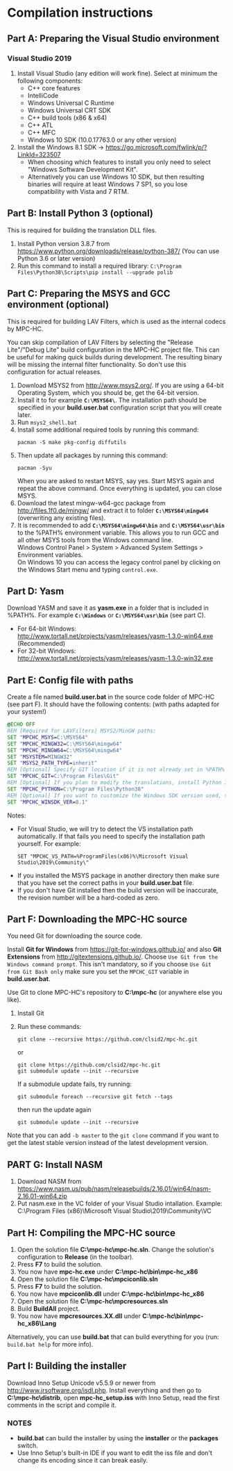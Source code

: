 # Compilation instructions

## Part A: Preparing the Visual Studio environment

### Visual Studio 2019

1. Install Visual Studio (any edition will work fine). Select at minimum the following components:
    - C++ core features
    - IntelliCode
    - Windows Universal C Runtime
    - Windows Universal CRT SDK
    - C++ build tools (x86 & x64)
    - C++ ATL
    - C++ MFC
    - Windows 10 SDK (10.0.17763.0 or any other version)
2. Install the Windows 8.1 SDK → <https://go.microsoft.com/fwlink/p/?LinkId=323507>
    - When choosing which features to install you only need to select "Windows Software Development Kit".
    - Alternatively you can use Windows 10 SDK, but then resulting binaries will require at least Windows 7 SP1, so you lose compatibility with Vista and 7 RTM.


## Part B: Install Python 3 (optional)

This is required for building the translation DLL files.

1. Install Python version 3.8.7 from <https://www.python.org/downloads/release/python-387/> (You can use Python 3.6 or later version)
2. Run this command to install a required library:
    `C:\Program Files\Python38\Scripts\pip install --upgrade polib`


## Part C: Preparing the MSYS and GCC environment (optional)

This is required for building LAV Filters, which is used as the internal codecs by MPC-HC.

You can skip compilation of LAV Filters by selecting the "Release Lite"/"Debug Lite" build configuration
in the MPC-HC project file. This can be useful for making quick builds during development. The resulting
binary will be missing the internal filter functionality. So don't use this configuration for actual
releases.

1. Download MSYS2 from <http://www.msys2.org/>.
   If you are using a 64-bit Operating System, which you should be, get the 64-bit version.
2. Install it to for example **`C:\MSYS64\`**. The installation path should be specified in your **build.user.bat** configuration script that you will create later.
3. Run `msys2_shell.bat`
4. Install some additional required tools by running this command:
   ```text
   pacman -S make pkg-config diffutils
   ```
5. Then update all packages by running this command:
   ```text
   pacman -Syu
   ```
   When you are asked to restart MSYS, say yes. Start MSYS again and repeat the above command. Once everything is updated, you can close MSYS.
6. Download the latest mingw-w64-gcc package from <http://files.1f0.de/mingw/> and extract it to folder **`C:\MSYS64\mingw64`** (overwriting any existing files).
7. It is recommended to add **`C:\MSYS64\mingw64\bin`** and **`C:\MSYS64\usr\bin`** to the %PATH% environment variable.
   This allows you to run GCC and all other MSYS tools from the Windows command line.  
   Windows Control Panel > System > Advanced System Settings > Environment variables.  
   On Windows 10 you can access the legacy control panel by clicking on the Windows Start menu and typing `control.exe`.


## Part D: Yasm

Download YASM and save it as **yasm.exe** in a folder that is included in %PATH%. For example **`C:\Windows`** or **`C:\MSYS64\usr\bin`** (see part C).
   * For 64-bit Windows: <http://www.tortall.net/projects/yasm/releases/yasm-1.3.0-win64.exe> (Recommended)
   * For 32-bit Windows: <http://www.tortall.net/projects/yasm/releases/yasm-1.3.0-win32.exe>


## Part E: Config file with paths

Create a file named **build.user.bat** in the source code folder of MPC-HC (see part F). It should have the following contents: (with paths adapted for your system!)

```bat
@ECHO OFF
REM [Required for LAVFilters] MSYS2/MinGW paths:
SET "MPCHC_MSYS=C:\MSYS64"
SET "MPCHC_MINGW32=C:\MSYS64\mingw64"
SET "MPCHC_MINGW64=C:\MSYS64\mingw64"
SET "MSYSTEM=MINGW32"
SET "MSYS2_PATH_TYPE=inherit"
REM [Optional] Specify GIT location if it is not already set in %PATH%
SET "MPCHC_GIT=C:\Program Files\Git"
REM [Optional] If you plan to modify the translations, install Python 3.8 and set the variable to its path
SET "MPCHC_PYTHON=C:\Program Files\Python38"
REM [Optional] If you want to customize the Windows SDK version used, set this variable
SET "MPCHC_WINSDK_VER=8.1"
```

Notes:

* For Visual Studio, we will try to detect the VS installation path automatically. If that fails you need to specify the installation path yourself. For example:
  ```
  SET "MPCHC_VS_PATH=%ProgramFiles(x86)%\Microsoft Visual Studio\2019\Community\"
  ```
* If you installed the MSYS package in another directory then make sure that you have set the correct paths in your **build.user.bat** file.
* If you don't have Git installed then the build version will be inaccurate, the revision number will be a hard-coded as zero.


## Part F: Downloading the MPC-HC source

You need Git for downloading the source code.

Install **Git for Windows** from <https://git-for-windows.github.io/> and also **Git Extensions** from <http://gitextensions.github.io/>.
Choose `Use Git from the Windows command prompt`. This isn't mandatory, so if you choose
`Use Git from Git Bash only` make sure you set the `MPCHC_GIT` variable in **build.user.bat**.

Use Git to clone MPC-HC's repository to **C:\mpc-hc** (or anywhere else you like).

1. Install Git
2. Run these commands:

    ```text
    git clone --recursive https://github.com/clsid2/mpc-hc.git
    ```

    or

    ```text
    git clone https://github.com/clsid2/mpc-hc.git
    git submodule update --init --recursive
    ```

    If a submodule update fails, try running:

    ```text
    git submodule foreach --recursive git fetch --tags
    ```

    then run the update again

    ```text
    git submodule update --init --recursive
    ```

Note that you can add `-b master` to the `git clone` command if you want to get the latest
stable version instead of the latest development version.

## PART G: Install NASM

1. Download NASM from <https://www.nasm.us/pub/nasm/releasebuilds/2.16.01/win64/nasm-2.16.01-win64.zip>
2. Put nasm.exe in the VC folder of your Visual Studio intallation.
   Example: C:\Program Files (x86)\Microsoft Visual Studio\2019\Community\VC

## Part H: Compiling the MPC-HC source

1. Open the solution file **C:\mpc-hc\mpc-hc.sln**.
   Change the solution's configuration to **Release** (in the toolbar).
2. Press **F7** to build the solution.
3. You now have **mpc-hc.exe** under **C:\mpc-hc\bin\mpc-hc_x86**
4. Open the solution file **C:\mpc-hc\mpciconlib.sln**
5. Press **F7** to build the solution.
6. You now have **mpciconlib.dll** under **C:\mpc-hc\bin\mpc-hc_x86**
7. Open the solution file **C:\mpc-hc\mpcresources.sln**
8. Build **BuildAll** project.
9. You now have **mpcresources.XX.dll** under **C:\mpc-hc\bin\mpc-hc_x86\Lang**

Alternatively, you can use **build.bat** that can build everything for you (run: `build.bat help` for more info).


## Part I: Building the installer

Download Inno Setup Unicode v5.5.9 or newer from <http://www.jrsoftware.org/isdl.php>.
Install everything and then go to **C:\mpc-hc\distrib**, open **mpc-hc_setup.iss** with Inno Setup,
read the first comments in the script and compile it.

### NOTES

* **build.bat** can build the installer by using the **installer** or the **packages** switch.
* Use Inno Setup's built-in IDE if you want to edit the iss file and don't change its encoding since it can break easily.

